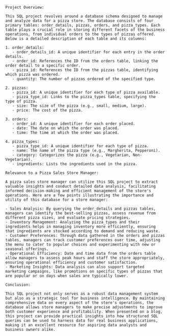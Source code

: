     Project Overview:
    
    This SQL project revolves around a database schema designed to manage and analyze data for a pizza store. The database consists of four primary tables: order_details, pizzas, orders, and pizza_types. Each table plays a crucial role in storing different facets of the business operations, from individual orders to the types of pizzas offered. Below is a detailed description of each table and its columns:
    
    1. order_details:
       - order_details_id: A unique identifier for each entry in the order details.
       - order_id: References the ID from the orders table, linking the order detail to a specific order.
       - pizza_id: References the ID from the pizzas table, identifying which pizza was ordered.
       - quantity: The number of pizzas ordered of the specified type.
    
    2. pizzas:
       - pizza_id: A unique identifier for each type of pizza available.
       - pizza_type_id: Links to the pizza_types table, specifying the type of pizza.
       - size: The size of the pizza (e.g., small, medium, large).
       - price: The cost of the pizza.
    
    3. orders:
       - order_id: A unique identifier for each order placed.
       - date: The date on which the order was placed.
       - time: The time at which the order was placed.
    
    4. pizza_types:
       - pizza_type_id: A unique identifier for each type of pizza.
       - name: The name of the pizza type (e.g., Margherita, Pepperoni).
       - category: Categorizes the pizza (e.g., Vegetarian, Non-Vegetarian).
       - ingredients: Lists the ingredients used in the pizza.
    
    Relevance to a Pizza Sales Store Manager:
    
    A pizza sales store manager can utilize this SQL project to extract valuable insights and conduct detailed data analysis, facilitating informed decision-making and efficient management of the store's operations. Here are a few points illustrating the importance and utility of this database for a store manager:
    
    - Sales Analysis: By querying the order_details and pizzas tables, managers can identify the best-selling pizzas, assess revenue from different pizza sizes, and evaluate pricing strategies.
    - Inventory Management: Analyzing the pizza_types and their ingredients helps in managing inventory more efficiently, ensuring that ingredients are stocked according to demand and reducing waste.
    - Customer Preferences: Through data gathered in the orders and pizzas tables, managers can track customer preferences over time, adjusting the menu to cater to popular choices and experimenting with new or seasonal offerings.
    - Operational Efficiency: Date and time data from the orders table allow managers to assess peak hours and staff the store appropriately, ensuring operational efficiency and customer satisfaction.
    - Marketing Insights: Data analysis can also support targeted marketing campaigns, like promotions on specific types of pizzas that are popular or on days when sales are typically lower.
    
    Conclusion:
    
    This SQL project not only serves as a robust data management system but also as a strategic tool for business intelligence. By maintaining comprehensive data on every aspect of the store's operations, the database allows store managers to make precise adjustments to improve both customer experience and profitability. When presented on a blog, this project can provide practical insights into how structured SQL queries can be used to harness data for real business applications, making it an excellent resource for aspiring data analysts and business owners alike.
